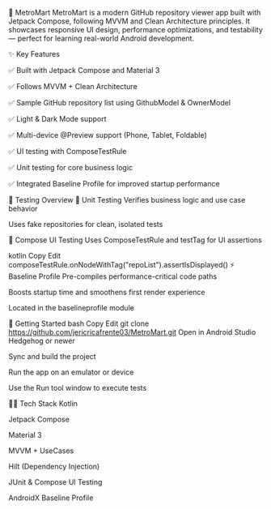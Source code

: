 🛒 MetroMart
MetroMart is a modern GitHub repository viewer app built with Jetpack Compose, following MVVM and Clean Architecture principles.
It showcases responsive UI design, performance optimizations, and testability — perfect for learning real-world Android development.

✨ Key Features

✅ Built with Jetpack Compose and Material 3

✅ Follows MVVM + Clean Architecture

✅ Sample GitHub repository list using GithubModel & OwnerModel

✅ Light & Dark Mode support

✅ Multi-device @Preview support (Phone, Tablet, Foldable)

✅ UI testing with ComposeTestRule

✅ Unit testing for core business logic

✅ Integrated Baseline Profile for improved startup performance

🧪 Testing Overview
🧠 Unit Testing
Verifies business logic and use case behavior

Uses fake repositories for clean, isolated tests

🧱 Compose UI Testing
Uses ComposeTestRule and testTag for UI assertions

kotlin
Copy
Edit
composeTestRule.onNodeWithTag("repoList").assertIsDisplayed()
⚡ Baseline Profile
Pre-compiles performance-critical code paths

Boosts startup time and smoothens first render experience

Located in the baselineprofile module

🚀 Getting Started
bash
Copy
Edit
git clone https://github.com/jericricafrente03/MetroMart.git
Open in Android Studio Hedgehog or newer

Sync and build the project

Run the app on an emulator or device

Use the Run tool window to execute tests

🧑‍💻 Tech Stack
Kotlin

Jetpack Compose

Material 3

MVVM + UseCases

Hilt (Dependency Injection)

JUnit & Compose UI Testing

AndroidX Baseline Profile

